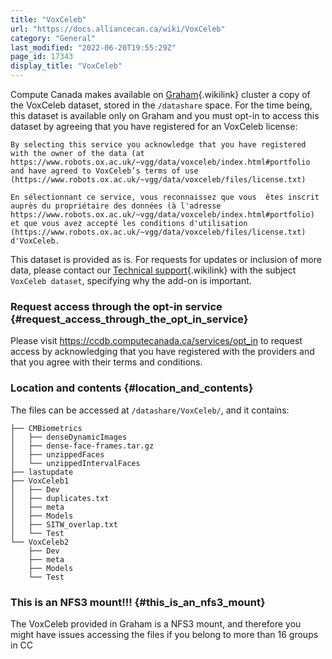 ```yaml
---
title: "VoxCeleb"
url: "https://docs.alliancecan.ca/wiki/VoxCeleb"
category: "General"
last_modified: "2022-06-20T19:55:29Z"
page_id: 17343
display_title: "VoxCeleb"
---
```


Compute Canada makes available on [Graham](https://docs.alliancecan.ca/Graham "Graham"){.wikilink} cluster a copy of the VoxCeleb dataset, stored in the `/datashare` space. For the time being, this dataset is available only on Graham and you must opt-in to access this dataset by agreeing that you have registered for an VoxCeleb license:

    By selecting this service you acknowledge that you have registered with the owner of the data (at https://www.robots.ox.ac.uk/~vgg/data/voxceleb/index.html#portfolio and have agreed to VoxCeleb’s terms of use (https://www.robots.ox.ac.uk/~vgg/data/voxceleb/files/license.txt)

    En sélectionnant ce service, vous reconnaissez que vous  êtes inscrit auprès du propriétaire des données (à l'adresse https://www.robots.ox.ac.uk/~vgg/data/voxceleb/index.html#portfolio) et que vous avez accepté les conditions d'utilisation (https://www.robots.ox.ac.uk/~vgg/data/voxceleb/files/license.txt) d'VoxCeleb.

This dataset is provided as is. For requests for updates or inclusion of more data, please contact our [Technical support](https://docs.alliancecan.ca/Technical_support "Technical support"){.wikilink} with the subject `VoxCeleb dataset`, specifying why the add-on is important.

### Request access through the opt-in service {#request_access_through_the_opt_in_service}

Please visit <https://ccdb.computecanada.ca/services/opt_in> to request access by acknowledging that you have registered with the providers and that you agree with their terms and conditions.

### Location and contents {#location_and_contents}

The files can be accessed at `/datashare/VoxCeleb/`, and it contains:

    ├── CMBiometrics
    │   ├── denseDynamicImages
    │   ├── dense-face-frames.tar.gz
    │   ├── unzippedFaces
    │   └── unzippedIntervalFaces
    ├── lastupdate
    ├── VoxCeleb1
    │   ├── Dev
    │   ├── duplicates.txt
    │   ├── meta
    │   ├── Models
    │   ├── SITW_overlap.txt
    │   └── Test
    └── VoxCeleb2
        ├── Dev
        ├── meta
        ├── Models
        └── Test

### This is an NFS3 mount!!! {#this_is_an_nfs3_mount}

The VoxCeleb provided in Graham is a NFS3 mount, and therefore you might have issues accessing the files if you belong to more than 16 groups in CC
